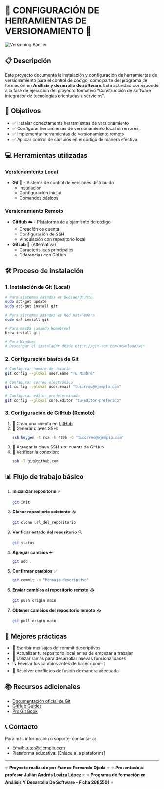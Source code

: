 # 🚀 CONFIGURACIÓN DE HERRAMIENTAS DE VERSIONAMIENTO 🚀

![Versioning Banner](https://via.placeholder.com/800x200?text=Control+de+Versiones)

## 📋 Descripción

Este proyecto documenta la instalación y configuración de herramientas de versionamiento para el control de código, como parte del programa de formación en **Análisis y desarrollo de software**. Esta actividad corresponde a la fase de ejecución del proyecto formativo "Construcción de software integrador de tecnologías orientadas a servicios".

## 🎯 Objetivos

- ✅ Instalar correctamente herramientas de versionamiento
- ✅ Configurar herramientas de versionamiento local sin errores
- ✅ Implementar herramientas de versionamiento remoto
- ✅ Aplicar control de cambios en el código de manera efectiva

## 💻 Herramientas utilizadas

### Versionamiento Local
- **Git** 📂 - Sistema de control de versiones distribuido
  - Instalación
  - Configuración inicial
  - Comandos básicos

### Versionamiento Remoto
- **GitHub** ☁️ - Plataforma de alojamiento de código
  - Creación de cuenta
  - Configuración de SSH
  - Vinculación con repositorio local
- **GitLab** 🦊 (Alternativa)
  - Características principales
  - Diferencias con GitHub

## 🛠️ Proceso de instalación

### 1. Instalación de Git (Local)

```bash
# Para sistemas basados en Debian/Ubuntu
sudo apt-get update
sudo apt-get install git

# Para sistemas basados en Red Hat/Fedora
sudo dnf install git

# Para macOS (usando Homebrew)
brew install git

# Para Windows
# Descargar el instalador desde https://git-scm.com/download/win
```

### 2. Configuración básica de Git

```bash
# Configurar nombre de usuario
git config --global user.name "Tu Nombre"

# Configurar correo electrónico
git config --global user.email "tucorreo@ejemplo.com"

# Configurar editor predeterminado
git config --global core.editor "tu-editor-preferido"
```

### 3. Configuración de GitHub (Remoto)

1. 📝 Crear una cuenta en [GitHub](https://github.com/)
2. 🔑 Generar claves SSH:
   ```bash
   ssh-keygen -t rsa -b 4096 -C "tucorreo@ejemplo.com"
   ```
3. 🔄 Agregar la clave SSH a tu cuenta de GitHub
4. 🔗 Verificar la conexión:
   ```bash
   ssh -T git@github.com
   ```

## 📊 Flujo de trabajo básico

1. **Inicializar repositorio** ⚡
   ```bash
   git init
   ```

2. **Clonar repositorio existente** 📥
   ```bash
   git clone url_del_repositorio
   ```

3. **Verificar estado del repositorio** 🔍
   ```bash
   git status
   ```

4. **Agregar cambios** ➕
   ```bash
   git add .
   ```

5. **Confirmar cambios** ✅
   ```bash
   git commit -m "Mensaje descriptivo"
   ```

6. **Enviar cambios al repositorio remoto** 📤
   ```bash
   git push origin main
   ```

7. **Obtener cambios del repositorio remoto** 📥
   ```bash
   git pull origin main
   ```

## 🌟 Mejores prácticas

- 📝 Escribir mensajes de commit descriptivos
- 🔄 Actualizar tu repositorio local antes de empezar a trabajar
- 🌿 Utilizar ramas para desarrollar nuevas funcionalidades
- 🔍 Revisar los cambios antes de hacer commit
- 🤝 Resolver conflictos de fusión de manera adecuada

## 📚 Recursos adicionales

- [Documentación oficial de Git](https://git-scm.com/doc)
- [GitHub Guides](https://guides.github.com/)
- [Pro Git Book](https://git-scm.com/book/es/v2)

## 📞 Contacto

Para más información o soporte, contactar a:
- Email: tutor@ejemplo.com
- Plataforma educativa: [Enlace a la plataforma]

---
⭐ **Proyecto realizado por Franco Fernando Ojeda** ⭐
⭐ **Presentado al profesor Julián Andrés Loaiza López** ⭐
⭐ **Programa de formación en Análisis Y Desarrollo De Software - Ficha 2885501** ⭐
